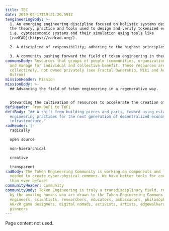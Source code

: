 ```yaml
---
title: TEC
date: 2019-03-17T19:31:20.591Z
tengineeringBody: >-
  1. An emerging engineering discipline focused on holistic systems design and
  the theory, practice and tools used to design and verify tokenized ecosystems
  i.e. cyptoeconomic systems and their simulation using tools like
  [cadCAD](https://cadcad.org/).

  2. A discipline of responsibility; adhering to the highest principles of ethical conduct (from ethical engineering)

  3. A community pushing forward the field of token engineering in theory and practice. (See more Modeling Crypto Protocols as Complex Systems, TE Process)
commonsBody: Resources that groups of people (communities, organizations) create
  and manage for individual and collective benefit. These resources are held
  collectively, not owned privately (see Fractal Ownership, Wiki and Automating
  Ostrom)
missionHeader: Mission
missionBody: >-
  ## Advancing the field of token engineering in a regenerative way.


  Stewarding the cultivation of resources to accelerate the creation of robustly engineered models, modular tools, standards and educational opportunities;
defiHeader: From DeFi to TeFi
defiBody: "## A shift from building pieces and parts, toward using established
  engineering practices for the next generation of decentralized economies and
  infrastructure."
radHeader: |-
  radically 

  open source 

  non-hierarchical 

  creative 

  transparent
radBody: The Token Engineering Community is working on components and libraries
  needed to create cyber-physical commons. We have better tools for coordination
  than ever before!
communityHeader: Community
communityBody: Token Engineering is truly a transdisciplinary field, reflected
  by the amazing humans who are drawn to the Token Engineering Commons. We are
  engineers, scientists, researchers, educators, ambassadors, philosophers,
  AR/VR game designers, digital nomads, activists, artists, edgewalkers and
  pioneers
---
```


Page content not used.
